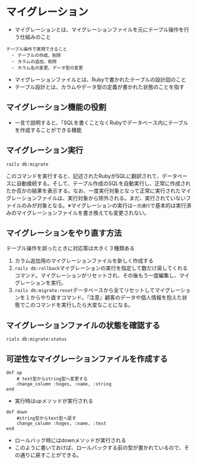 # マイグレーション
- マイグレーションとは、マイグレーションファイルを元にテーブル操作を行う仕組みのこと
```
テーブル操作で実現できること
　・ テーブルの作成、削除
　・ カラムの追加、削除
　・ カラム名の変更、データ型の変更
```
- マイグレーションファイルとは、Rubyで書かれたテーブルの設計図のこと
- テーブル設計とは、カラムやデータ型の定義が書かれた状態のことを指す

## マイグレーション機能の役割
- 一言で説明すると、「SQLを書くことなくRubyでデータベース内にテーブルを作成することができる機能

## マイグレーション実行
```
rails db:migrate
```
このコマンドを実行すると、記述されたRubyがSQLに翻訳されて、データベースに自動接続する。そして、テーブル作成のSQLを自動実行し、正常に作成されたか否かの結果を表示する。なお、一度実行対象となって正常に実行されたマイグレーションファイルは、実行対象から除外される。まだ、実行されていないファイルのみが対象となる。※マイグレーションの実行は`一方通行`で基本的は実行済みのマイグレーションファイルを書き換えても変更されない。

## マイグレーションをやり直す方法
テーブル操作を誤ったときに対応策は大きく３種類ある
1. カラム追加用のマイグレーションファイルを新しく作成する
2. `rails db:rollback`マイグレーションの実行を指定して数だけ戻してくれるコマンド。マイグレーションがリセットされ、その後もう一度編集し、マイグレーションを実行。
3. `rails db:migrate:reset`データベースから全てリセットしてマイグレーションを１からやり直すコマンド。『注意』顧客のデータや個人情報を抱えた状態でこのコマンドを実行したら大変なことになる。

## マイグレーションファイルの状態を確認する
```
rials db:migrate:status
```

## 可逆性なマイグレーションファイルを作成する
```
def up
    # text型からstring型へ変更する
    change_column :hoges, :name, :string
end
```
- 実行時はupメソッドが実行される
```
def down
    #string型からtext型へ戻す
    change_column :hoges, :name, :test
end
```
- ロールバック時にはdownメソッドが実行される
- このように書いておけば、ロールバックする前の型が書かれているので、その通りに戻すことができる。
